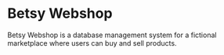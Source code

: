 # Betsy Webshop

Betsy Webshop is a database management system for a fictional marketplace where users can buy and sell products.
